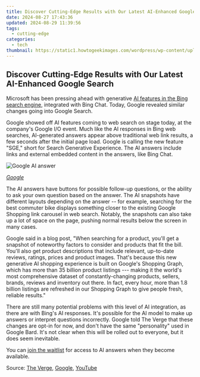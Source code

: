 ```yaml
---
title: Discover Cutting-Edge Results with Our Latest AI-Enhanced Google Search
date: 2024-08-27 17:43:36
updated: 2024-08-29 11:39:56
tags:
  - cutting-edge
categories:
  - tech
thumbnail: https://static1.howtogeekimages.com/wordpress/wp-content/uploads/2023/05/52888052348_baf43b8a27_o.jpg
---
```


## Discover Cutting-Edge Results with Our Latest AI-Enhanced Google Search

Microsoft has been pressing ahead with generative [AI features in the Bing search engine](https://youtube-help.techidaily.com/in-2024-techniques-to-achieve-crystal-clear-youtube-soundtracks/), integrated with Bing Chat. Today, Google revealed similar changes going into Google Search.

 Google showed off AI features coming to web search on stage today, at the company's Google I/O event. Much like the AI responses in Bing web searches, AI-generated answers appear above traditional web link results, a few seconds after the initial page load. Google is calling the new feature "SGE," short for Search Generative Experience. The AI answers include links and external embedded content in the answers, like Bing Chat.

![Google AI answer](https://static1.howtogeekimages.com/wordpress/wp-content/uploads/2023/05/screenshot-05-10-2023-134422.jpg) 

_[Google](https://www.youtube.com/watch?v=cNfINi5CNbY)_

 The AI answers have buttons for possible follow-up questions, or the ability to ask your own question based on the answer. The AI snapshots have different layouts depending on the answer -- for example, searching for the best commuter bike displays something closer to the existing Google Shopping link carousel in web search. Notably, the snapshots can also take up a lot of space on the page, pushing normal results below the screen in many cases.

 Google said in a blog post, "When searching for a product, you'll get a snapshot of noteworthy factors to consider and products that fit the bill. You'll also get product descriptions that include relevant, up-to-date reviews, ratings, prices and product images. That's because this new generative AI shopping experience is built on Google's Shopping Graph, which has more than 35 billion product listings --- making it the world's most comprehensive dataset of constantly-changing products, sellers, brands, reviews and inventory out there. In fact, every hour, more than 1.8 billion listings are refreshed in our Shopping Graph to give people fresh, reliable results."

 There are still many potential problems with this level of AI integration, as there are with Bing's AI responses. It's possible for the AI model to make up answers or interpret questions incorrectly. Google told The Verge that these changes are opt-in for now, and don't have the same "personality" used in Google Bard. It's not clear when this will be rolled out to everyone, but it does seem inevitable.

 You can [join the waitlist](http://labs.google.com/search) for access to AI answers when they become available.

 Source: [The Verge](https://www.theverge.com/2023/5/10/23717120/google-search-ai-results-generated-experience-io), [Google](https://blog.google/products/search/generative-ai-search/), [YouTube](https://www.youtube.com/watch?v=cNfINi5CNbY)

<ins class="adsbygoogle"
     style="display:block"
     data-ad-format="autorelaxed"
     data-ad-client="ca-pub-7571918770474297"
     data-ad-slot="1223367746"></ins>



<ins class="adsbygoogle"
     style="display:block"
     data-ad-client="ca-pub-7571918770474297"
     data-ad-slot="8358498916"
     data-ad-format="auto"
     data-full-width-responsive="true"></ins>
